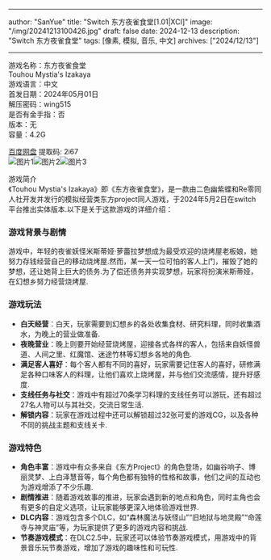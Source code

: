 
---
author: "SanYue"
title: "Switch 东方夜雀食堂[1.01|XCI]"
image: "/img/20241213100426.jpg"
draft: false
date: 2024-12-13
description: "Switch 东方夜雀食堂"
tags: [像素, 模拟, 音乐, 中文]
archives: ["2024/12/13"]

---

游戏名称：东方夜雀食堂   
Touhou Mystia's Izakaya    
游戏语言：中文  
首发日期：2024年05月01日  
解压密码：wing515  
是否有金手指：否  
版本：无   
容量：4.2G

[百度网盘](https://pan.baidu.com/s/1UaNRpjwF8CsUvAtnDaJl1A) 提取码: 2i67  
![图片1](/img/223e14.jpg)![图片2](/img/b3a85e.jpg)![图片3](/img/0e6bb5.jpg)  

游戏简介  
《Touhou Mystia's Izakaya》即《东方夜雀食堂》，是一款由二色幽紫蝶和Re零同人社开发并发行的模拟经营类东方project同人游戏，于2024年5月2日在switch平台推出实体版本.以下是关于这款游戏的详细介绍：

### 游戏背景与剧情
游戏中，年轻的夜雀妖怪米斯蒂娅·萝蕾拉梦想成为最受欢迎的烧烤屋老板娘，她努力存钱经营自己的移动烧烤屋.然而，某一天一位可怕的客人上门，摧毁了她的梦想，还让她背上巨大的债务.为了偿还债务并实现梦想，玩家将扮演米斯蒂娅，在幻想乡努力经营烧烤屋.

### 游戏玩法
- **白天经营**：白天，玩家需要到幻想乡的各处收集食材、研究料理，同时收集酒水，为晚上的营业做准备.
- **夜晚营业**：晚上则要开始经营烧烤屋，迎接各式各样的客人，包括来自妖怪兽道、人间之里、红魔馆、迷途竹林等幻想乡各地的角色.
- **满足客人喜好**：每个客人都有不同的喜好，玩家需要记住客人的喜好，研修满足各种口味客人的料理，让他们喜欢上烧烤屋，并与他们交流感情，提升好感度.
- **支线任务与社交**：游戏中有超过70条学习料理的支线任务可以游玩，还有超过27名人物可以与其社交，交流日常生活.
- **解锁内容**：玩家在游戏过程中还可以解锁超过32张可爱的游戏CG，以及各种不同的挑战主题和支线关卡.

### 游戏特色
- **角色丰富**：游戏中有众多来自《东方Project》的角色登场，如幽谷响子、博丽灵梦、上白泽慧音等，每个角色都有独特的性格和故事，他们之间的互动也为游戏增添了不少乐趣.
- **剧情推进**：随着游戏故事的推进，玩家会遇到新的地点和角色，同时主角也会有更多的自定义选项，让玩家能够更深入地体验游戏世界.
- **DLC内容**：游戏包含多个DLC，如“森林魔法与妖怪山”“旧地狱与地灵殿”“命莲寺与神灵庙”等，为玩家提供了更多的游戏内容和挑战.
- **节奏游戏模式**：在DLC2.5中，玩家还可以体验节奏游戏模式，用游戏中的背景音乐玩节奏游戏，增加了游戏的趣味性和可玩性.
